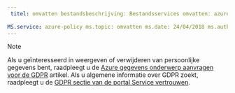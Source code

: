 ```yaml
---
 titel: omvatten bestandsbeschrijving: Bestandsservices omvatten: azure-policy auteur: eross msft
 
MS.service: azure-policy ms.topic: omvatten ms.date: 24/04/2018 ms.author: lizross ms.custom: include-bestand
---
```


>[!Note] 
>Als u geïnteresseerd in weergeven of verwijderen van persoonlijke gegevens bent, raadpleegt u de [Azure gegevens onderwerp aanvragen voor de GDPR](https://docs.microsoft.com/microsoft-365/compliance/gdpr-dsr-azure) artikel. Als u algemene informatie over GDPR zoekt, raadpleegt u de [GDPR sectie van de portal Service vertrouwen](https://servicetrust.microsoft.com/ViewPage/GDPRGetStarted).